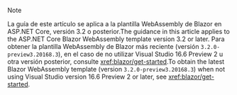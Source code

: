 > [!NOTE]
> <span data-ttu-id="91759-101">La guía de este artículo se aplica a la plantilla WebAssembly de Blazor en ASP.NET Core, versión 3.2 o posterior.</span><span class="sxs-lookup"><span data-stu-id="91759-101">The guidance in this article applies to the ASP.NET Core Blazor WebAssembly template version 3.2 or later.</span></span> <span data-ttu-id="91759-102">Para obtener la plantilla WebAssembly de Blazor más reciente (versión `3.2.0-preview3.20168.3`), en el caso de no utilizar Visual Studio 16.6 Preview 2 u otra versión posterior, consulte <xref:blazor/get-started>.</span><span class="sxs-lookup"><span data-stu-id="91759-102">To obtain the latest Blazor WebAssembly template (version `3.2.0-preview3.20168.3`) when not using Visual Studio version 16.6 Preview 2 or later, see <xref:blazor/get-started>.</span></span>
